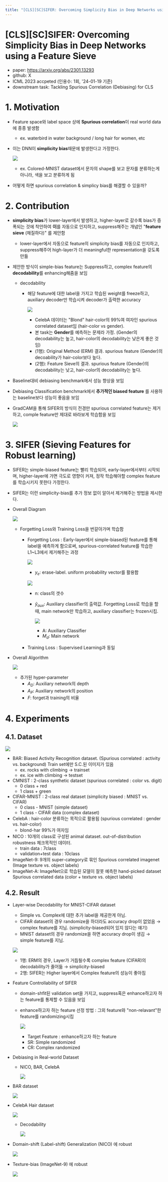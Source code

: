 ```yaml
---
title: "[CLS][SC]SIFER: Overcoming Simplicity Bias in Deep Networks using a Feature Sieve"
---
```

# [CLS][SC]SIFER: Overcoming Simplicity Bias in Deep Networks using a Feature Sieve

- paper: https://arxiv.org/abs/2301.13293
- github: X
- ICML 2023 accpeted (인용수: 1회, '24-01-19 기준)
- downstream task: Tackling Spurious Correlation (Debiasing) for CLS



# 1. Motivation

- Feature space와 label space 상에 **Spurious correlation**이 real world data에 종종 발생함

  - ex. waterbird in water background / long hair for women, etc

- 이는 DNN이 **simplicity bias**때문에 발생한다고 가정한다. 

  ![](../images/2024-01-19/%EC%8A%A4%ED%81%AC%EB%A6%B0%EC%83%B7%202024-01-19%2022-10-01.png)

  - ex. Colored-MNIST dataset에서 문자의 shape를 보고 문자를 분류하는게 아니라, 색을 보고 분류하게 됨

- 어떻게 하면 spurious correlation & simplicy bias를 해결할 수 있을까?

# 2. Contribution

- **simplicity bias**가 lower-layer에서 발생하고, higher-layer로 갈수록 bias가 증폭되는 것에 착안하여 **이**를 자동으로 인지하고, suppress해주는 개념인 "**feature sieve** (채질하다)" 를 제안함 

  - lower-layer에서 자동으로 feature의 simplicity bias를 자동으로 인지하고, suppress해주어 high-layer가 더 meaningful한 representation을 갖도록 만듦

- 제안한 방식이 simple-bias feature는 Suppress하고, complex feature의 **decodability**를 enhancing해줌을 보임

  - decodability

    - 해당 feature에 대한 label을 가지고 학습된 weight를 freeze하고, auxiliary decoder만 학습시켜 decoder가 출력한 accuracy

      ![](../images/2024-01-19/%EC%8A%A4%ED%81%AC%EB%A6%B0%EC%83%B7%202024-01-19%2022-21-00.png)

      - CelebA 데이터는 "Blond" hair-color의 99%여 여자인 spurious correlated dataset임 (hair-color vs gender). 
      - 본 task는 **Gender**를 예측하는 문제라 가정. (Gender의 decodability는 높고, hair-color의 decodability는 낮은게 좋은 것임)
      - (1행): Original Method (ERM) 결과. spurious feature (Gender)의 decoability가 hair-color보다 높다.
      - (2행): Feature Sieve의 결과. spurious feature (Gender)의 decodability는 낮고, hair-color의 decodability는 높다. 

- Baseline대비 debiasing benchmark에서 성능 향상을 보임

- Debiasing Classification benchmark에서 **추가적인 biased feature** 를 사용하는 baseline보다 성능이 좋음을 보임 

- GradCAM을 통해 SIFER의 방식이 전경만 spurious correlated feature는 제거하고, comple feature만 제대로 바라보게 학습함을 보임

  ![](../images/2024-01-19/%EC%8A%A4%ED%81%AC%EB%A6%B0%EC%83%B7%202024-01-19%2022-29-03.png)

  

# 3. SIFER (**S**ieving **Fe**atures for **R**obust learning)

- SIFER는 simple-biased feature는 빨리 학습되어, early-layer에서부터 시작되며, higher-layer에 가면 극도로 영향이 커져, 정작 학습해야할 complex feature를 학습시키지 못한다 가정한다.
- SIFER는 이런 simplicity-bias를 추가 정보 없이 알아서 제거해주는 방법을 제시한다.

- Overall Diagram

  ![](../images/2024-01-19/%EC%8A%A4%ED%81%AC%EB%A6%B0%EC%83%B7%202024-01-19%2022-30-19.png)

  - Forgetting Loss와 Training Loss을 번갈아가며 학습함

    - Forgetting Loss : Early-layer에서 simple-biased된 feature를 통해 label을 예측하게 함으로써, spurious-correlated feature를 학습한 L1~L3에서 제거해주는 과정

      ![](../images/2024-01-19/%EC%8A%A4%ED%81%AC%EB%A6%B0%EC%83%B7%202024-01-19%2022-35-43.png)

      - $y_e$: erase-label. uniform probability vector를 활용함

      ![](../images/2024-01-19/%EC%8A%A4%ED%81%AC%EB%A6%B0%EC%83%B7%202024-01-19%2022-31-28.png)

      - n: class의 갯수

      - $\hat{y}_{aux}$: Auxiliary classifier의 출력값. Forgetting Loss로 학습을 할 때, main network만 학습하고, auxiliary classifier는 frozen시킴.

        ![](../images/2024-01-19/%EC%8A%A4%ED%81%AC%EB%A6%B0%EC%83%B7%202024-01-19%2022-32-11.png)

        - A: Auxiliary Classifier
        - $M_d$: Main network

    - Training Loss : Supervised Learning과 동일

- Overall Algorithm

  ![](../images/2024-01-19/%EC%8A%A4%ED%81%AC%EB%A6%B0%EC%83%B7%202024-01-19%2022-37-14.png)

  - 추가된 hyper-parameter
    - $A_D$: Auxiliary network의 depth
    - $A_P$: Auxiliary network의 position
    - $F$: forget과 training의 비율

# 4. Experiments

## 4.1. Dataset

![](../images/2024-01-19/%EC%8A%A4%ED%81%AC%EB%A6%B0%EC%83%B7%202024-01-19%2022-52-32.png)

- BAR: Biased Activity Recognition dataset. (Spurious correlated : activity vs. background) Train set에만  S.C.된 이미지가 있음
  - ex. rocks with climbing $\to$ trainset
  - ex. ice with climbing $\to$ testset
- CMNIST : 2-class synthetic dataset (spurious correlated : color vs. digit)
  - 0 class + red
  - 1 class + green
- CIFAR-MNIST : 2-class real dataset (simplicity biased : MNIST vs. CIFAR)
  - 0 class - MNIST (simple dataset)
  - 1 class - CIFAR data (complex dataset)
- CelebA : hair-color 분류하는 목적으로 활용됨 (spurious correlated : gender vs. hair-color)
  - blond-har 99%가 여자임
- NICO :  10개의 class로 구성된 animal dataset. out-of-distribution robustness 체크목적인 데이터.
  - train data : 7class
  - validation+test data : 10class
- ImageNet-9: 9개의 super-category로 묶인 Spurious correlated  imagenet (Image texture vs. object labels)
- ImageNet-A: ImageNet으로 학습된 모델이 잘못 예측한 hand-picked dataset Spurious correlated data (color + texture vs. object labels)

## 4.2. Result

- Layer-wise Decodability for MNIST-CIFAR dataset

  - Simple vs. Complex에 대한 추가 label을 제공한게 아님.
  - CIFAR dataset의 경우 randomize을 하더라도 accuracy drop이 없었음 $\to$ complex feature를 지님. (simplicity-biased되어 있지 않다는 얘기)
  - MNIST dataset의 경우 randomize을 하면 accuracy drop이 생김 $\to$ simple feature를 지님. 

  ![](../images/2024-01-19/%EC%8A%A4%ED%81%AC%EB%A6%B0%EC%83%B7%202024-01-19%2022-53-16.png)

  - 1행: ERM의 경우, Layer가 거듭될수록 complex feature (CIFAR)의 decodability가 줄어듦 $\to$ simplicity-biased
  - 2행: SIFER는 Higher layer에서 Complex feature의 성능이 좋아짐

- Feature Controllability of SIFER

  - domain-shfit된 validation set을 가지고, suppress혹은 enhance하고자 하는 feature를 통제할 수 있음을 보임

  - enhance하고자 하는 feature 선정 방법 : 그외 feature와 "non-relavant"한 feature를 randomizing시킴

    ![](../images/2024-01-19/%EC%8A%A4%ED%81%AC%EB%A6%B0%EC%83%B7%202024-01-19%2023-03-20.png)

    - Target Feature : enhance하고자 하는 feature
    - SR: Simple randomized
    - CR: Complex randomized

- Debiasing in Real-world Dataset

  - NICO, BAR, CelebA

    ![](../images/2024-01-19/%EC%8A%A4%ED%81%AC%EB%A6%B0%EC%83%B7%202024-01-19%2023-06-40.png)

- BAR dataset

  ![](../images/2024-01-19/%EC%8A%A4%ED%81%AC%EB%A6%B0%EC%83%B7%202024-01-19%2023-07-19.png)

- CelebA Hair dataset

  ![](../images/2024-01-19/%EC%8A%A4%ED%81%AC%EB%A6%B0%EC%83%B7%202024-01-19%2023-07-52.png)

  - Decodability

    ![](../images/2024-01-19/%EC%8A%A4%ED%81%AC%EB%A6%B0%EC%83%B7%202024-01-19%2023-08-34.png)

- Domain-shift (Label-shift) Generalization (NICO) 에 robust 

  ![](../images/2024-01-19/%EC%8A%A4%ED%81%AC%EB%A6%B0%EC%83%B7%202024-01-19%2023-11-10.png)

- Texture-bias (ImageNet-9) 에 robust

  ![](../images/2024-01-19/%EC%8A%A4%ED%81%AC%EB%A6%B0%EC%83%B7%202024-01-19%2023-09-56.png)
